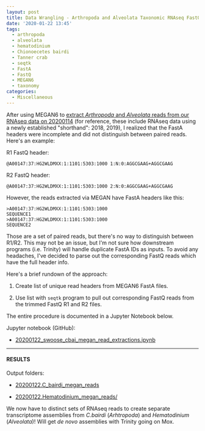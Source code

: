 ```yaml
---
layout: post
title: Data Wrangling - Arthropoda and Alveolata Taxonomic RNAseq FastQ Extractions
date: '2020-01-22 13:45'
tags:
  - arthropoda
  - alveolata
  - hematodinium
  - Chionoecetes bairdi
  - Tanner crab
  - seqtk
  - FastA
  - FastQ
  - MEGAN6
  - taxonomy
categories:
  - Miscellaneous
---
```

After using MEGAN6 to [extract _Arthropoda_ and _Alveolata_ reads from our RNAseq data on 20200114](https://robertslab.github.io/sams-notebook/2020/01/14/RNAseq-Reads-Extractions-C.bairdi-Taxonomic-Reads-Extractions-with-MEGAN6-on-swoose.html) (for reference, these include RNAseq data using a newly established "shorthand": 2018, 2019), I realized that the FastA headers were incomplete and did not distinguish between paired reads. Here's an example:

R1 FastQ header:

`@A00147:37:HG2WLDMXX:1:1101:5303:1000 1:N:0:AGGCGAAG+AGGCGAAG`

R2 FastQ header:

`@A00147:37:HG2WLDMXX:1:1101:5303:1000 2:N:0:AGGCGAAG+AGGCGAAG`

However, the reads extracted via MEGAN have FastA headers like this:

```
>A00147:37:HG2WLDMXX:1:1101:5303:1000
SEQUENCE1
>A00147:37:HG2WLDMXX:1:1101:5303:1000
SEQUENCE2
```

Those are a set of paired reads, but there's no way to distinguish between R1/R2. This may not be an issue, but I'm not sure how downstream programs (i.e. Trinity) will handle duplicate FastA IDs as inputs. To avoid any headaches, I've decided to parse out the corresponding FastQ reads which have the full header info.

Here's a brief rundown of the approach:

1. Create list of unique read headers from MEGAN6 FastA files.

2. Use list with `seqtk` program to pull out corresponding FastQ reads from the trimmed FastQ R1 and R2 files.

The entire procedure is documented in a Jupyter Notebook below.

Jupyter notebook (GitHub):

- [20200122_swoose_cbai_megan_read_extractions.ipynb](https://github.com/RobertsLab/code/blob/master/notebooks/sam/20200122_swoose_cbai_megan_read_extractions.ipynb)

---

#### RESULTS

Output folders:

- [20200122.C_bairdi_megan_reads](https://gannet.fish.washington.edu/Atumefaciens/20200122.C_bairdi_megan_reads/)

- [20200122.Hematodinium_megan_reads/](https://gannet.fish.washington.edu/Atumefaciens/20200122.Hematodinium_megan_reads/)


We now have to distinct sets of RNAseq reads to create separate transcriptome assemblies from _C.bairdi_ (_Arhtropoda_) and _Hematodinium_ (_Alveolata_)! Will get _de novo_ assemblies with Trinity going on Mox.
